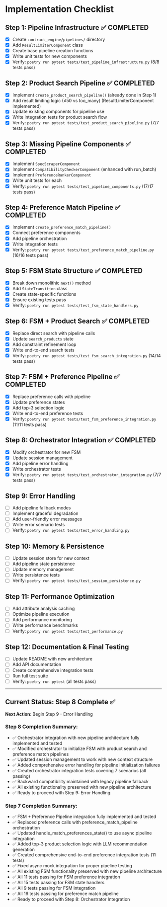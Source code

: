 # Implementation Checklist

## Step 1: Pipeline Infrastructure ✅ COMPLETED
- [x] Create `contract_engine/pipelines/` directory
- [x] Add `ResultLimiterComponent` class
- [x] Create base pipeline creation functions
- [x] Write unit tests for new components
- [x] Verify: `poetry run pytest tests/test_pipeline_infrastructure.py` (8/8 tests pass)

## Step 2: Product Search Pipeline ✅ COMPLETED
- [x] Implement `create_product_search_pipeline()` (already done in Step 1)
- [x] Add result limiting logic (≤50 vs too_many) (ResultLimiterComponent implemented)
- [x] Update existing components for pipeline use
- [x] Write integration tests for product search flow
- [x] Verify: `poetry run pytest tests/test_product_search_pipeline.py` (7/7 tests pass)

## Step 3: Missing Pipeline Components ✅ COMPLETED
- [x] Implement `SpecScraperComponent`
- [x] Implement `CompatibilityCheckerComponent` (enhanced with run_batch)
- [x] Implement `PreferenceRankerComponent`
- [x] Write unit tests for each
- [x] Verify: `poetry run pytest tests/test_pipeline_components.py` (17/17 tests pass)

## Step 4: Preference Match Pipeline ✅ COMPLETED
- [x] Implement `create_preference_match_pipeline()`
- [x] Connect preference components
- [x] Add pipeline orchestration
- [x] Write integration tests
- [x] Verify: `poetry run pytest tests/test_preference_match_pipeline.py` (16/16 tests pass)

## Step 5: FSM State Structure ✅ COMPLETED
- [x] Break down monolithic `next()` method
- [x] Add `StateTransition` class
- [x] Create state-specific functions
- [x] Ensure existing tests pass
- [x] Verify: `poetry run pytest tests/test_fsm_state_handlers.py`

## Step 6: FSM + Product Search ✅ COMPLETED
- [x] Replace direct search with pipeline calls
- [x] Update `search_products` state
- [x] Add constraint refinement loop
- [x] Write end-to-end search tests
- [x] Verify: `poetry run pytest tests/test_fsm_search_integration.py` (14/14 tests pass)

## Step 7: FSM + Preference Pipeline ✅ COMPLETED
- [x] Replace preference calls with pipeline
- [x] Update preference states
- [x] Add top-3 selection logic
- [x] Write end-to-end preference tests
- [x] Verify: `poetry run pytest tests/test_fsm_preference_integration.py` (11/11 tests pass)

## Step 8: Orchestrator Integration ✅ COMPLETED
- [x] Modify orchestrator for new FSM
- [x] Update session management
- [x] Add pipeline error handling
- [x] Write orchestrator tests
- [x] Verify: `poetry run pytest tests/test_orchestrator_integration.py` (7/7 tests pass)

## Step 9: Error Handling
- [ ] Add pipeline fallback modes
- [ ] Implement graceful degradation
- [ ] Add user-friendly error messages
- [ ] Write error scenario tests
- [ ] Verify: `poetry run pytest tests/test_error_handling.py`

## Step 10: Memory & Persistence
- [ ] Update session store for new context
- [ ] Add pipeline state persistence
- [ ] Update memory management
- [ ] Write persistence tests
- [ ] Verify: `poetry run pytest tests/test_session_persistence.py`

## Step 11: Performance Optimization
- [ ] Add attribute analysis caching
- [ ] Optimize pipeline execution
- [ ] Add performance monitoring
- [ ] Write performance benchmarks
- [ ] Verify: `poetry run pytest tests/test_performance.py`

## Step 12: Documentation & Final Testing
- [ ] Update README with new architecture
- [ ] Add API documentation
- [ ] Create comprehensive integration tests
- [ ] Run full test suite
- [ ] Verify: `poetry run pytest` (all tests pass)

---

## Current Status: Step 8 Complete ✅

**Next Action**: Begin Step 9 - Error Handling

### Step 8 Completion Summary:
- ✅ Orchestrator integration with new pipeline architecture fully implemented and tested
- ✅ Modified orchestrator to initialize FSM with product search and preference match pipelines
- ✅ Updated session management to work with new context structure
- ✅ Added comprehensive error handling for pipeline initialization failures
- ✅ Created orchestrator integration tests covering 7 scenarios (all passing)
- ✅ Backward compatibility maintained with legacy pipeline fallback
- ✅ All existing functionality preserved with new pipeline architecture
- ✅ Ready to proceed with Step 9: Error Handling

### Step 7 Completion Summary:
- ✅ FSM + Preference Pipeline integration fully implemented and tested
- ✅ Replaced preference calls with preference_match_pipeline orchestration
- ✅ Updated handle_match_preferences_state() to use async pipeline integration
- ✅ Added top-3 product selection logic with LLM recommendation generation
- ✅ Created comprehensive end-to-end preference integration tests (11 tests)
- ✅ Fixed async mock integration for proper pipeline testing
- ✅ All existing FSM functionality preserved with new pipeline architecture
- ✅ All 11 tests passing for FSM preference integration
- ✅ All 15 tests passing for FSM state handlers
- ✅ All 9 tests passing for FSM integration
- ✅ All 16 tests passing for preference match pipeline
- ✅ Ready to proceed with Step 8: Orchestrator Integration
